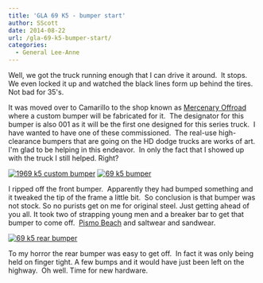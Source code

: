 ```yaml
---
title: 'GLA 69 K5 - bumper start'
author: SScott
date: 2014-08-22
url: /gla-69-k5-bumper-start/
categories:
  - General Lee-Anne
---
```

Well, we got the truck running enough that I can drive it around.  It stops. We even locked it up and watched the black lines form up behind the tires. Not bad for 35's.

It was moved over to Camarillo to the shop known as [Mercenary Offroad][1] where a custom bumper will be fabricated for it.  The designator for this bumper is also 001 as it will be the first one designed for this series truck.  I have wanted to have one of these commissioned.  The real-use high-clearance bumpers that are going on the HD dodge trucks are works of art.  I'm glad to be helping in this endeavor.  In only the fact that I showed up with the truck I still helped. Right?

<a class="ngg-fancybox" title=" " href="http://scotttactical.com/wp-content/gallery/generalleeanne/IMG_3835.jpg" rel="" data-image-id="38" data-src="http://scotttactical.com/wp-content/gallery/generalleeanne/IMG_3835.jpg" data-thumbnail="http://scotttactical.com/wp-content/gallery/generalleeanne/thumbs/thumbs_IMG_3835.jpg" data-title="IMG_3835" data-description=" "><img class="ngg-singlepic ngg-none" src="http://scotttactical.com/wp-content/gallery/generalleeanne/thumbs/thumbs_IMG_3835.jpg" alt="1969 k5 custom bumper" /></a> <a class="ngg-fancybox" title="Ripped off the stock bumper" href="http://scotttactical.com/wp-content/gallery/generalleeanne/IMG_0157.jpg" rel="" data-image-id="37" data-src="http://scotttactical.com/wp-content/gallery/generalleeanne/IMG_0157.jpg" data-thumbnail="http://scotttactical.com/wp-content/gallery/generalleeanne/thumbs/thumbs_IMG_0157.jpg" data-title="69 k5 bumper" data-description="Ripped off the stock bumper"><img class="ngg-singlepic ngg-none" src="http://scotttactical.com/wp-content/gallery/generalleeanne/thumbs/thumbs_IMG_0157.jpg" alt="69 k5 bumper" /></a>

I ripped off the front bumper.  Apparently they had bumped something and it tweaked the tip of the frame a little bit.  So conclusion is that bumper was not stock. So no purists get on me for original steel. Just getting ahead of you all. It took two of strapping young men and a breaker bar to get that bumper to come off.  [Pismo Beach][2] and saltwear and sandwear.

<a class="ngg-fancybox" title=" " href="http://scotttactical.com/wp-content/gallery/generalleeanne/IMG_3837.jpg" rel="" data-image-id="39" data-src="http://scotttactical.com/wp-content/gallery/generalleeanne/IMG_3837.jpg" data-thumbnail="http://scotttactical.com/wp-content/gallery/generalleeanne/thumbs/thumbs_IMG_3837.jpg" data-title="IMG_3837" data-description=" "><img class="ngg-singlepic ngg-none" src="http://scotttactical.com/wp-content/gallery/generalleeanne/thumbs/thumbs_IMG_3837.jpg" alt="69 k5 rear bumper" /></a>

To my horror the rear bumper was easy to get off.  In fact it was only being held on finger tight. A few bumps and it would have just been left on the highway.  Oh well. Time for new hardware.

&nbsp;

 [1]: http://mercenaryoffroad.com
 [2]: https://www.google.com/maps/place/Pismo+Beach,+CA/@35.1547085,-120.6594929,14z/data=!3m1!4b1!4m2!3m1!1s0x80ec587dc3f7d8cf:0xb9cb5298f0426fa5 "Pismo Beach"